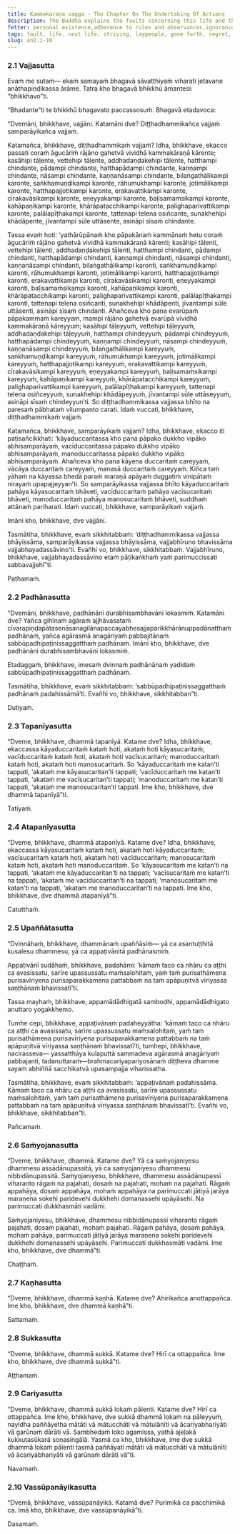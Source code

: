 ```yaml
---
title: Kammakaraṇa vagga - The Chapter On The Undertaking Of Actions
description: The Buddha explains the faults concerning this life and the next life, the strivings for laypeople and those who have gone forth, the things that cause regret and do not cause regret, the importance of not resting content with wholesome qualities, the two things that cause regret and do not cause regret, the two dark and bright qualities, and the two occasions for approaching the rains retreat.
fetter: personal existence,adherence to rules and observances,ignorance
tags: fault, life, next life, striving, laypeople, gone forth, regret, not regret, wholesome, tirelessness, heedfulness, bright, dark, protection, rains retreat, an, an2
slug: an2.1-10
---
```


### 2.1 Vajjasutta

Evaṁ me sutaṁ— ekaṁ samayaṁ bhagavā sāvatthiyaṁ viharati jetavane anāthapiṇḍikassa ārāme. Tatra kho bhagavā bhikkhū āmantesi: “bhikkhavo”ti.

“Bhadante”ti te bhikkhū bhagavato paccassosuṁ. Bhagavā etadavoca:

“Dvemāni, bhikkhave, vajjāni. Katamāni dve? Diṭṭhadhammikañca vajjaṁ samparāyikañca vajjaṁ.

Katamañca, bhikkhave, diṭṭhadhammikaṁ vajjaṁ? Idha, bhikkhave, ekacco passati coraṁ āgucāriṁ rājāno gahetvā vividhā kammakāraṇā kārente; kasāhipi tāḷente, vettehipi tāḷente, addhadaṇḍakehipi tāḷente, hatthampi chindante, pādampi chindante, hatthapādampi chindante, kaṇṇampi chindante, nāsampi chindante, kaṇṇanāsampi chindante, bilaṅgathālikampi karonte, saṅkhamuṇḍikampi karonte, rāhumukhampi karonte, jotimālikampi karonte, hatthapajjotikampi karonte, erakavattikampi karonte, cīrakavāsikampi karonte, eṇeyyakampi karonte, baḷisamaṁsikampi karonte, kahāpaṇikampi karonte, khārāpatacchikampi karonte, palighaparivattikampi karonte, palālapīṭhakampi karonte, tattenapi telena osiñcante, sunakhehipi khādāpente, jīvantampi sūle uttāsente, asināpi sīsaṁ chindante.

Tassa evaṁ hoti: ‘yathārūpānaṁ kho pāpakānaṁ kammānaṁ hetu coraṁ āgucāriṁ rājāno gahetvā vividhā kammakāraṇā kārenti; kasāhipi tāḷenti, vettehipi tāḷenti, addhadaṇḍakehipi tāḷenti, hatthampi chindanti, pādampi chindanti, hatthapādampi chindanti, kaṇṇampi chindanti, nāsampi chindanti, kaṇṇanāsampi chindanti, bilaṅgathālikampi karonti, saṅkhamuṇḍikampi karonti, rāhumukhampi karonti, jotimālikampi karonti, hatthapajjotikampi karonti, erakavattikampi karonti, cīrakavāsikampi karonti, eṇeyyakampi karonti, baḷisamaṁsikampi karonti, kahāpaṇikampi karonti, khārāpatacchikampi karonti, palighaparivattikampi karonti, palālapīṭhakampi karonti, tattenapi telena osiñcanti, sunakhehipi khādāpenti, jīvantampi sūle uttāsenti, asināpi sīsaṁ chindanti. Ahañceva kho pana evarūpaṁ pāpakammaṁ kareyyaṁ, mampi rājāno gahetvā evarūpā vividhā kammakāraṇā kāreyyuṁ; kasāhipi tāḷeyyuṁ, vettehipi tāḷeyyuṁ, addhadaṇḍakehipi tāḷeyyuṁ, hatthampi chindeyyuṁ, pādampi chindeyyuṁ, hatthapādampi chindeyyuṁ, kaṇṇampi chindeyyuṁ, nāsampi chindeyyuṁ, kaṇṇanāsampi chindeyyuṁ, bilaṅgathālikampi kareyyuṁ, saṅkhamuṇḍikampi kareyyuṁ, rāhumukhampi kareyyuṁ, jotimālikampi kareyyuṁ, hatthapajjotikampi kareyyuṁ, erakavattikampi kareyyuṁ, cīrakavāsikampi kareyyuṁ, eṇeyyakampi kareyyuṁ, baḷisamaṁsikampi kareyyuṁ, kahāpaṇikampi kareyyuṁ, khārāpatacchikampi kareyyuṁ, palighaparivattikampi kareyyuṁ, palālapīṭhakampi kareyyuṁ, tattenapi telena osiñceyyuṁ, sunakhehipi khādāpeyyuṁ, jīvantampi sūle uttāseyyuṁ, asināpi sīsaṁ chindeyyun’ti. So diṭṭhadhammikassa vajjassa bhīto na paresaṁ pābhataṁ vilumpanto carati. Idaṁ vuccati, bhikkhave, diṭṭhadhammikaṁ vajjaṁ.

Katamañca, bhikkhave, samparāyikaṁ vajjaṁ? Idha, bhikkhave, ekacco iti paṭisañcikkhati: ‘kāyaduccaritassa kho pana pāpako dukkho vipāko abhisamparāyaṁ, vacīduccaritassa pāpako dukkho vipāko abhisamparāyaṁ, manoduccaritassa pāpako dukkho vipāko abhisamparāyaṁ. Ahañceva kho pana kāyena duccaritaṁ careyyaṁ, vācāya duccaritaṁ careyyaṁ, manasā duccaritaṁ careyyaṁ. Kiñca taṁ yāhaṁ na kāyassa bhedā paraṁ maraṇā apāyaṁ duggatiṁ vinipātaṁ nirayaṁ upapajjeyyan’ti. So samparāyikassa vajjassa bhīto kāyaduccaritaṁ pahāya kāyasucaritaṁ bhāveti, vacīduccaritaṁ pahāya vacīsucaritaṁ bhāveti, manoduccaritaṁ pahāya manosucaritaṁ bhāveti, suddhaṁ attānaṁ pariharati. Idaṁ vuccati, bhikkhave, samparāyikaṁ vajjaṁ.

Imāni kho, bhikkhave, dve vajjāni.

Tasmātiha, bhikkhave, evaṁ sikkhitabbaṁ: ‘diṭṭhadhammikassa vajjassa bhāyissāma, samparāyikassa vajjassa bhāyissāma, vajjabhīruno bhavissāma vajjabhayadassāvino’ti. Evañhi vo, bhikkhave, sikkhitabbaṁ. Vajjabhīruno, bhikkhave, vajjabhayadassāvino etaṁ pāṭikaṅkhaṁ yaṁ parimuccissati sabbavajjehī”ti.

Paṭhamaṁ.

### 2.2 Padhānasutta

“Dvemāni, bhikkhave, padhānāni durabhisambhavāni lokasmiṁ. Katamāni dve? Yañca gihīnaṁ agāraṁ ajjhāvasataṁ cīvarapiṇḍapātasenāsanagilānapaccayabhesajjaparikkhārānuppadānatthaṁ padhānaṁ, yañca agārasmā anagāriyaṁ pabbajitānaṁ sabbūpadhipaṭinissaggatthaṁ padhānaṁ. Imāni kho, bhikkhave, dve padhānāni durabhisambhavāni lokasmiṁ.

Etadaggaṁ, bhikkhave, imesaṁ dvinnaṁ padhānānaṁ yadidaṁ sabbūpadhipaṭinissaggatthaṁ padhānaṁ.

Tasmātiha, bhikkhave, evaṁ sikkhitabbaṁ: ‘sabbūpadhipaṭinissaggatthaṁ padhānaṁ padahissāmā’ti. Evañhi vo, bhikkhave, sikkhitabban”ti.

Dutiyaṁ.

### 2.3 Tapanīyasutta

“Dveme, bhikkhave, dhammā tapanīyā. Katame dve? Idha, bhikkhave, ekaccassa kāyaduccaritaṁ kataṁ hoti, akataṁ hoti kāyasucaritaṁ; vacīduccaritaṁ kataṁ hoti, akataṁ hoti vacīsucaritaṁ; manoduccaritaṁ kataṁ hoti, akataṁ hoti manosucaritaṁ. So ‘kāyaduccaritaṁ me katan’ti tappati, ‘akataṁ me kāyasucaritan’ti tappati; ‘vacīduccaritaṁ me katan’ti tappati, ‘akataṁ me vacīsucaritan’ti tappati; ‘manoduccaritaṁ me katan’ti tappati, ‘akataṁ me manosucaritan’ti tappati. Ime kho, bhikkhave, dve dhammā tapanīyā”ti.

Tatiyaṁ.

### 2.4 Atapanīyasutta

“Dveme, bhikkhave, dhammā atapanīyā. Katame dve? Idha, bhikkhave, ekaccassa kāyasucaritaṁ kataṁ hoti, akataṁ hoti kāyaduccaritaṁ; vacīsucaritaṁ kataṁ hoti, akataṁ hoti vacīduccaritaṁ; manosucaritaṁ kataṁ hoti, akataṁ hoti manoduccaritaṁ. So ‘kāyasucaritaṁ me katan’ti na tappati, ‘akataṁ me kāyaduccaritan’ti na tappati; ‘vacīsucaritaṁ me katan’ti na tappati, ‘akataṁ me vacīduccaritan’ti na tappati; ‘manosucaritaṁ me katan’ti na tappati, ‘akataṁ me manoduccaritan’ti na tappati. Ime kho, bhikkhave, dve dhammā atapanīyā”ti.

Catutthaṁ.

### 2.5 Upaññātasutta

“Dvinnāhaṁ, bhikkhave, dhammānaṁ upaññāsiṁ— yā ca asantuṭṭhitā kusalesu dhammesu, yā ca appaṭivānitā padhānasmiṁ.

Appaṭivānī sudāhaṁ, bhikkhave, padahāmi: ‘kāmaṁ taco ca nhāru ca aṭṭhi ca avasissatu, sarīre upassussatu maṁsalohitaṁ, yaṁ taṁ purisathāmena purisavīriyena purisaparakkamena pattabbaṁ na taṁ apāpuṇitvā vīriyassa saṇṭhānaṁ bhavissatī’ti.

Tassa mayhaṁ, bhikkhave, appamādādhigatā sambodhi, appamādādhigato anuttaro yogakkhemo.

Tumhe cepi, bhikkhave, appaṭivānaṁ padaheyyātha: ‘kāmaṁ taco ca nhāru ca aṭṭhi ca avasissatu, sarīre upassussatu maṁsalohitaṁ, yaṁ taṁ purisathāmena purisavīriyena purisaparakkamena pattabbaṁ na taṁ apāpuṇitvā vīriyassa saṇṭhānaṁ bhavissatī’ti, tumhepi, bhikkhave, nacirasseva— yassatthāya kulaputtā sammadeva agārasmā anagāriyaṁ pabbajanti, tadanuttaraṁ—brahmacariyapariyosānaṁ diṭṭheva dhamme sayaṁ abhiññā sacchikatvā upasampajja viharissatha.

Tasmātiha, bhikkhave, evaṁ sikkhitabbaṁ: ‘appaṭivānaṁ padahissāma. Kāmaṁ taco ca nhāru ca aṭṭhi ca avasissatu, sarīre upassussatu maṁsalohitaṁ, yaṁ taṁ purisathāmena purisavīriyena purisaparakkamena pattabbaṁ na taṁ apāpuṇitvā vīriyassa saṇṭhānaṁ bhavissatī’ti. Evañhi vo, bhikkhave, sikkhitabban”ti.

Pañcamaṁ.

### 2.6 Saṁyojanasutta

“Dveme, bhikkhave, dhammā. Katame dve? Yā ca saṁyojaniyesu dhammesu assādānupassitā, yā ca saṁyojaniyesu dhammesu nibbidānupassitā. Saṁyojaniyesu, bhikkhave, dhammesu assādānupassī viharanto rāgaṁ na pajahati, dosaṁ na pajahati, mohaṁ na pajahati. Rāgaṁ appahāya, dosaṁ appahāya, mohaṁ appahāya na parimuccati jātiyā jarāya maraṇena sokehi paridevehi dukkhehi domanassehi upāyāsehi. Na parimuccati dukkhasmāti vadāmi.

Saṁyojaniyesu, bhikkhave, dhammesu nibbidānupassī viharanto rāgaṁ pajahati, dosaṁ pajahati, mohaṁ pajahati. Rāgaṁ pahāya, dosaṁ pahāya, mohaṁ pahāya, parimuccati jātiyā jarāya maraṇena sokehi paridevehi dukkhehi domanassehi upāyāsehi. Parimuccati dukkhasmāti vadāmi. Ime kho, bhikkhave, dve dhammā”ti.

Chaṭṭhaṁ.

### 2.7 Kaṇhasutta

“Dveme, bhikkhave, dhammā kaṇhā. Katame dve? Ahirikañca anottappañca. Ime kho, bhikkhave, dve dhammā kaṇhā”ti.

Sattamaṁ.

### 2.8 Sukkasutta

“Dveme, bhikkhave, dhammā sukkā. Katame dve? Hirī ca ottappañca. Ime kho, bhikkhave, dve dhammā sukkā”ti.

Aṭṭhamaṁ.

### 2.9 Cariyasutta

“Dveme, bhikkhave, dhammā sukkā lokaṁ pālenti. Katame dve? Hirī ca ottappañca. Ime kho, bhikkhave, dve sukkā dhammā lokaṁ na pāleyyuṁ, nayidha paññāyetha mātāti vā mātucchāti vā mātulānīti vā ācariyabhariyāti vā garūnaṁ dārāti vā. Sambhedaṁ loko agamissa, yathā ajeḷakā kukkuṭasūkarā soṇasiṅgālā. Yasmā ca kho, bhikkhave, ime dve sukkā dhammā lokaṁ pālenti tasmā paññāyati mātāti vā mātucchāti vā mātulānīti vā ācariyabhariyāti vā garūnaṁ dārāti vā”ti.

Navamaṁ.

### 2.10 Vassūpanāyikasutta

“Dvemā, bhikkhave, vassūpanāyikā. Katamā dve? Purimikā ca pacchimikā ca. Imā kho, bhikkhave, dve vassūpanāyikā”ti.

Dasamaṁ.
